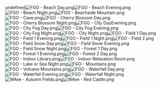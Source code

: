 undefined![FGO - Beach Day.png](https://raw.githubusercontent.com/Klokinator/FE-Repo/main/BGs,%20Interface%20Elements/Background%20CGs/FGO%20CG's%20%7BWAve,%20ZoramineFae%7D/FGO%20-%20Beach%20Day.png "FGO - Beach Day.png")![FGO - Beach Evening.png](https://raw.githubusercontent.com/Klokinator/FE-Repo/main/BGs,%20Interface%20Elements/Background%20CGs/FGO%20CG's%20%7BWAve,%20ZoramineFae%7D/FGO%20-%20Beach%20Evening.png "FGO - Beach Evening.png")![FGO - Beach Night.png](https://raw.githubusercontent.com/Klokinator/FE-Repo/main/BGs,%20Interface%20Elements/Background%20CGs/FGO%20CG's%20%7BWAve,%20ZoramineFae%7D/FGO%20-%20Beach%20Night.png "FGO - Beach Night.png")![FGO - Beachside Mountain.png](https://raw.githubusercontent.com/Klokinator/FE-Repo/main/BGs,%20Interface%20Elements/Background%20CGs/FGO%20CG's%20%7BWAve,%20ZoramineFae%7D/FGO%20-%20Beachside%20Mountain.png "FGO - Beachside Mountain.png")![FGO - Cave.png](https://raw.githubusercontent.com/Klokinator/FE-Repo/main/BGs,%20Interface%20Elements/Background%20CGs/FGO%20CG's%20%7BWAve,%20ZoramineFae%7D/FGO%20-%20Cave.png "FGO - Cave.png")![FGO - Cherry Blossom Day.png](https://raw.githubusercontent.com/Klokinator/FE-Repo/main/BGs,%20Interface%20Elements/Background%20CGs/FGO%20CG's%20%7BWAve,%20ZoramineFae%7D/FGO%20-%20Cherry%20Blossom%20Day.png "FGO - Cherry Blossom Day.png")![FGO - Cherry Blossom Night.png](https://raw.githubusercontent.com/Klokinator/FE-Repo/main/BGs,%20Interface%20Elements/Background%20CGs/FGO%20CG's%20%7BWAve,%20ZoramineFae%7D/FGO%20-%20Cherry%20Blossom%20Night.png "FGO - Cherry Blossom Night.png")![FGO - City DayEvening.png](https://raw.githubusercontent.com/Klokinator/FE-Repo/main/BGs,%20Interface%20Elements/Background%20CGs/FGO%20CG's%20%7BWAve,%20ZoramineFae%7D/FGO%20-%20City%20DayEvening.png "FGO - City DayEvening.png")![FGO - City Fog Day.png](https://raw.githubusercontent.com/Klokinator/FE-Repo/main/BGs,%20Interface%20Elements/Background%20CGs/FGO%20CG's%20%7BWAve,%20ZoramineFae%7D/FGO%20-%20City%20Fog%20Day.png "FGO - City Fog Day.png")![FGO - City Fog Evening.png](https://raw.githubusercontent.com/Klokinator/FE-Repo/main/BGs,%20Interface%20Elements/Background%20CGs/FGO%20CG's%20%7BWAve,%20ZoramineFae%7D/FGO%20-%20City%20Fog%20Evening.png "FGO - City Fog Evening.png")![FGO - City Fog Night.png](https://raw.githubusercontent.com/Klokinator/FE-Repo/main/BGs,%20Interface%20Elements/Background%20CGs/FGO%20CG's%20%7BWAve,%20ZoramineFae%7D/FGO%20-%20City%20Fog%20Night.png "FGO - City Fog Night.png")![FGO - City Night.png](https://raw.githubusercontent.com/Klokinator/FE-Repo/main/BGs,%20Interface%20Elements/Background%20CGs/FGO%20CG's%20%7BWAve,%20ZoramineFae%7D/FGO%20-%20City%20Night.png "FGO - City Night.png")![FGO - Field 1 Day.png](https://raw.githubusercontent.com/Klokinator/FE-Repo/main/BGs,%20Interface%20Elements/Background%20CGs/FGO%20CG's%20%7BWAve,%20ZoramineFae%7D/FGO%20-%20Field%201%20Day.png "FGO - Field 1 Day.png")![FGO - Field 1 Evening.png](https://raw.githubusercontent.com/Klokinator/FE-Repo/main/BGs,%20Interface%20Elements/Background%20CGs/FGO%20CG's%20%7BWAve,%20ZoramineFae%7D/FGO%20-%20Field%201%20Evening.png "FGO - Field 1 Evening.png")![FGO - Field 1 Night.png](https://raw.githubusercontent.com/Klokinator/FE-Repo/main/BGs,%20Interface%20Elements/Background%20CGs/FGO%20CG's%20%7BWAve,%20ZoramineFae%7D/FGO%20-%20Field%201%20Night.png "FGO - Field 1 Night.png")![FGO - Field 2.png](https://raw.githubusercontent.com/Klokinator/FE-Repo/main/BGs,%20Interface%20Elements/Background%20CGs/FGO%20CG's%20%7BWAve,%20ZoramineFae%7D/FGO%20-%20Field%202.png "FGO - Field 2.png")![FGO - Field Snow Day.png](https://raw.githubusercontent.com/Klokinator/FE-Repo/main/BGs,%20Interface%20Elements/Background%20CGs/FGO%20CG's%20%7BWAve,%20ZoramineFae%7D/FGO%20-%20Field%20Snow%20Day.png "FGO - Field Snow Day.png")![FGO - Field Snow Evening.png](https://raw.githubusercontent.com/Klokinator/FE-Repo/main/BGs,%20Interface%20Elements/Background%20CGs/FGO%20CG's%20%7BWAve,%20ZoramineFae%7D/FGO%20-%20Field%20Snow%20Evening.png "FGO - Field Snow Evening.png")![FGO - Field Snow Night.png](https://raw.githubusercontent.com/Klokinator/FE-Repo/main/BGs,%20Interface%20Elements/Background%20CGs/FGO%20CG's%20%7BWAve,%20ZoramineFae%7D/FGO%20-%20Field%20Snow%20Night.png "FGO - Field Snow Night.png")![FGO - Forest 1 Day.png](https://raw.githubusercontent.com/Klokinator/FE-Repo/main/BGs,%20Interface%20Elements/Background%20CGs/FGO%20CG's%20%7BWAve,%20ZoramineFae%7D/FGO%20-%20Forest%201%20Day.png "FGO - Forest 1 Day.png")![FGO - Forest 1 Evening.png](https://raw.githubusercontent.com/Klokinator/FE-Repo/main/BGs,%20Interface%20Elements/Background%20CGs/FGO%20CG's%20%7BWAve,%20ZoramineFae%7D/FGO%20-%20Forest%201%20Evening.png "FGO - Forest 1 Evening.png")![FGO - Forest 2 Day.png](https://raw.githubusercontent.com/Klokinator/FE-Repo/main/BGs,%20Interface%20Elements/Background%20CGs/FGO%20CG's%20%7BWAve,%20ZoramineFae%7D/FGO%20-%20Forest%202%20Day.png "FGO - Forest 2 Day.png")![FGO - Indoor Library.png](https://raw.githubusercontent.com/Klokinator/FE-Repo/main/BGs,%20Interface%20Elements/Background%20CGs/FGO%20CG's%20%7BWAve,%20ZoramineFae%7D/FGO%20-%20Indoor%20Library.png "FGO - Indoor Library.png")![FGO - Indoor Relaxation Room.png](https://raw.githubusercontent.com/Klokinator/FE-Repo/main/BGs,%20Interface%20Elements/Background%20CGs/FGO%20CG's%20%7BWAve,%20ZoramineFae%7D/FGO%20-%20Indoor%20Relaxation%20Room.png "FGO - Indoor Relaxation Room.png")![FGO - Lake or Sea Night.png](https://raw.githubusercontent.com/Klokinator/FE-Repo/main/BGs,%20Interface%20Elements/Background%20CGs/FGO%20CG's%20%7BWAve,%20ZoramineFae%7D/FGO%20-%20Lake%20or%20Sea%20Night.png "FGO - Lake or Sea Night.png")![FGO - Mountains.png](https://raw.githubusercontent.com/Klokinator/FE-Repo/main/BGs,%20Interface%20Elements/Background%20CGs/FGO%20CG's%20%7BWAve,%20ZoramineFae%7D/FGO%20-%20Mountains.png "FGO - Mountains.png")![FGO - Volcano Mountains.png](https://raw.githubusercontent.com/Klokinator/FE-Repo/main/BGs,%20Interface%20Elements/Background%20CGs/FGO%20CG's%20%7BWAve,%20ZoramineFae%7D/FGO%20-%20Volcano%20Mountains.png "FGO - Volcano Mountains.png")![FGO - Waterfall Day.png](https://raw.githubusercontent.com/Klokinator/FE-Repo/main/BGs,%20Interface%20Elements/Background%20CGs/FGO%20CG's%20%7BWAve,%20ZoramineFae%7D/FGO%20-%20Waterfall%20Day.png "FGO - Waterfall Day.png")![FGO - Waterfall Evening.png](https://raw.githubusercontent.com/Klokinator/FE-Repo/main/BGs,%20Interface%20Elements/Background%20CGs/FGO%20CG's%20%7BWAve,%20ZoramineFae%7D/FGO%20-%20Waterfall%20Evening.png "FGO - Waterfall Evening.png")![FGO - Waterfall Night.png](https://raw.githubusercontent.com/Klokinator/FE-Repo/main/BGs,%20Interface%20Elements/Background%20CGs/FGO%20CG's%20%7BWAve,%20ZoramineFae%7D/FGO%20-%20Waterfall%20Night.png "FGO - Waterfall Night.png")![WAve - Autumn Fields.png](https://raw.githubusercontent.com/Klokinator/FE-Repo/main/BGs,%20Interface%20Elements/Background%20CGs/FGO%20CG's%20%7BWAve,%20ZoramineFae%7D/WAve%20-%20Autumn%20Fields.png "WAve - Autumn Fields.png")![WAve - Red Castle.png](https://raw.githubusercontent.com/Klokinator/FE-Repo/main/BGs,%20Interface%20Elements/Background%20CGs/FGO%20CG's%20%7BWAve,%20ZoramineFae%7D/WAve%20-%20Red%20Castle.png "WAve - Red Castle.png")